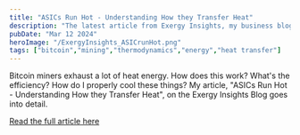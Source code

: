 ```yaml
---
title: "ASICs Run Hot - Understanding How they Transfer Heat"
description: "The latest article from Exergy Insights, my business blog, touches on the fundamentals of heat transfer and thermodynamics, from a bitcoin miner's perspective."
pubDate: "Mar 12 2024"
heroImage: "/ExergyInsights_ASICrunHot.png"
tags: ["bitcoin","mining","thermodynamics","energy","heat transfer"]
---
```

Bitcoin miners exhaust a lot of heat energy. How does this work? What's the efficiency? How do I properly cool these things? My article, "ASICs Run Hot - Understanding How they Transfer Heat", on the Exergy Insights Blog goes into detail.

<a href="https://exergyinsights.xyz/asics/" target="_blank">Read the full article here</a>
